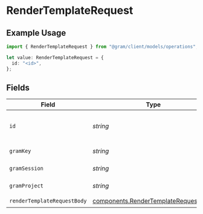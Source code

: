 # RenderTemplateRequest

## Example Usage

```typescript
import { RenderTemplateRequest } from "@gram/client/models/operations";

let value: RenderTemplateRequest = {
  id: "<id>",
};
```

## Fields

| Field                                                                                        | Type                                                                                         | Required                                                                                     | Description                                                                                  |
| -------------------------------------------------------------------------------------------- | -------------------------------------------------------------------------------------------- | -------------------------------------------------------------------------------------------- | -------------------------------------------------------------------------------------------- |
| `id`                                                                                         | *string*                                                                                     | :heavy_check_mark:                                                                           | The ID of the prompt template to render                                                      |
| `gramKey`                                                                                    | *string*                                                                                     | :heavy_minus_sign:                                                                           | API Key header                                                                               |
| `gramSession`                                                                                | *string*                                                                                     | :heavy_minus_sign:                                                                           | Session header                                                                               |
| `gramProject`                                                                                | *string*                                                                                     | :heavy_minus_sign:                                                                           | project header                                                                               |
| `renderTemplateRequestBody`                                                                  | [components.RenderTemplateRequestBody](../../models/components/rendertemplaterequestbody.md) | :heavy_check_mark:                                                                           | N/A                                                                                          |